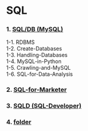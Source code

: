 # SQL

### 1. [SQL/DB (MySQL)](https://github.com/KimGyuLee/SQL/blob/master/MySQL/summary.md)  
1-1. RDBMS  
1-2. Create-Databases  
1-3. Handling-Databases  
1-4. MySQL-in-Python  
1-5. Crawling-and-MySQL  
1-6. SQL-for-Data-Analysis  


### 2. [SQL-for-Marketer](https://github.com/KimGyuLee/SQL/blob/master/SQL-for-Marketer/summary.md)  


### 3. [SQLD (SQL-Developer)]()  

### 4. [folder](https://github.com/KimGyuLee/SQL/blob/master/folder/summary.md)
